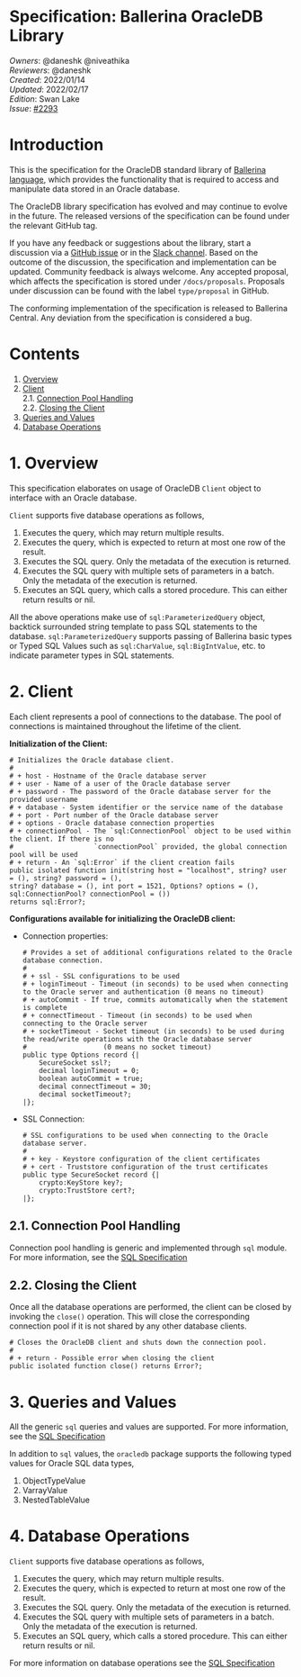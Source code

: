 # Specification: Ballerina OracleDB Library

_Owners_: @daneshk @niveathika  
_Reviewers_: @daneshk  
_Created_: 2022/01/14  
_Updated_: 2022/02/17  
_Edition_: Swan Lake  
_Issue_: [#2293](https://github.com/ballerina-platform/ballerina-standard-library/issues/2293)

# Introduction

This is the specification for the OracleDB standard library of [Ballerina language](https://ballerina.io/), which provides the functionality that is required to access and manipulate data stored in an Oracle database.  

The OracleDB library specification has evolved and may continue to evolve in the future. The released versions of the specification can be found under the relevant GitHub tag. 

 If you have any feedback or suggestions about the library, start a discussion via a [GitHub issue](https://github.com/ballerina-platform/ballerina-standard-library/issues) or in the [Slack channel](https://ballerina.io/community/). Based on the outcome of the discussion, the specification and implementation can be updated. Community feedback is always welcome. Any accepted proposal, which affects the specification is stored under `/docs/proposals`. Proposals under discussion can be found with the label `type/proposal` in GitHub.

 The conforming implementation of the specification is released to Ballerina Central. Any deviation from the specification is considered a bug.

# Contents

1. [Overview](#1-overview)
2. [Client](#2-client)  
   2.1. [Connection Pool Handling](#21-connection-pool-handling)  
   2.2. [Closing the Client](#22-closing-the-client)
3. [Queries and Values](#3-queries-and-values)
4. [Database Operations](#4-database-operations)

# 1. Overview

This specification elaborates on usage of OracleDB `Client` object to interface with an Oracle database.

`Client` supports five database operations as follows,
1. Executes the query, which may return multiple results.
2. Executes the query, which is expected to return at most one row of the result.
3. Executes the SQL query. Only the metadata of the execution is returned.
4. Executes the SQL query with multiple sets of parameters in a batch. Only the metadata of the execution is returned.
5. Executes an SQL query, which calls a stored procedure. This can either return results or nil.

All the above operations make use of `sql:ParameterizedQuery` object, backtick surrounded string template to pass
SQL statements to the database. `sql:ParameterizedQuery` supports passing of Ballerina basic types or Typed SQL Values
such as `sql:CharValue`, `sql:BigIntValue`, etc. to indicate parameter types in SQL statements.

# 2. Client

Each client represents a pool of connections to the database. The pool of connections is maintained throughout the
lifetime of the client.

**Initialization of the Client:**
```ballerina
# Initializes the Oracle database client.
#
# + host - Hostname of the Oracle database server
# + user - Name of a user of the Oracle database server
# + password - The password of the Oracle database server for the provided username
# + database - System identifier or the service name of the database
# + port - Port number of the Oracle database server
# + options - Oracle database connection properties
# + connectionPool - The `sql:ConnectionPool` object to be used within the client. If there is no
#                    `connectionPool` provided, the global connection pool will be used
# + return - An `sql:Error` if the client creation fails
public isolated function init(string host = "localhost", string? user = (), string? password = (), 
string? database = (), int port = 1521, Options? options = (), sql:ConnectionPool? connectionPool = ()) 
returns sql:Error?;
```

**Configurations available for initializing the OracleDB client:**
* Connection properties:
  ```ballerina
  # Provides a set of additional configurations related to the Oracle database connection.
  #
  # + ssl - SSL configurations to be used
  # + loginTimeout - Timeout (in seconds) to be used when connecting to the Oracle server and authentication (0 means no timeout)
  # + autoCommit - If true, commits automatically when the statement is complete
  # + connectTimeout - Timeout (in seconds) to be used when connecting to the Oracle server
  # + socketTimeout - Socket timeout (in seconds) to be used during the read/write operations with the Oracle database server
  #                   (0 means no socket timeout)
  public type Options record {|
      SecureSocket ssl?;
      decimal loginTimeout = 0;
      boolean autoCommit = true;
      decimal connectTimeout = 30;
      decimal socketTimeout?;
  |};
  ``` 
* SSL Connection:
  ```
  # SSL configurations to be used when connecting to the Oracle database server.
  #
  # + key - Keystore configuration of the client certificates
  # + cert - Truststore configuration of the trust certificates
  public type SecureSocket record {|
      crypto:KeyStore key?;
      crypto:TrustStore cert?;
  |};
  ```

## 2.1. Connection Pool Handling

Connection pool handling is generic and implemented through `sql` module. For more information, see the
[SQL Specification](https://github.com/ballerina-platform/module-ballerina-sql/blob/master/docs/spec/spec.md#21-connection-pool-handling)

## 2.2. Closing the Client

Once all the database operations are performed, the client can be closed by invoking the `close()`
operation. This will close the corresponding connection pool if it is not shared by any other database clients.

   ```ballerina
   # Closes the OracleDB client and shuts down the connection pool.
   #
   # + return - Possible error when closing the client
   public isolated function close() returns Error?;
   ```

# 3. Queries and Values

All the generic `sql` queries and values are supported. For more information, see the
[SQL Specification](https://github.com/ballerina-platform/module-ballerina-sql/blob/master/docs/spec/spec.md#3-queries-and-values)

In addition to `sql` values, the `oracledb` package supports the following typed values for Oracle SQL data types,
1. ObjectTypeValue
2. VarrayValue
3. NestedTableValue

# 4. Database Operations

`Client` supports five database operations as follows,
1. Executes the query, which may return multiple results.
2. Executes the query, which is expected to return at most one row of the result.
3. Executes the SQL query. Only the metadata of the execution is returned.
4. Executes the SQL query with multiple sets of parameters in a batch. Only the metadata of the execution is returned.
5. Executes an SQL query, which calls a stored procedure. This can either return results or nil.

For more information on database operations see the [SQL Specification](https://github.com/ballerina-platform/module-ballerina-sql/blob/master/docs/spec/spec.md#4-database-operations)

